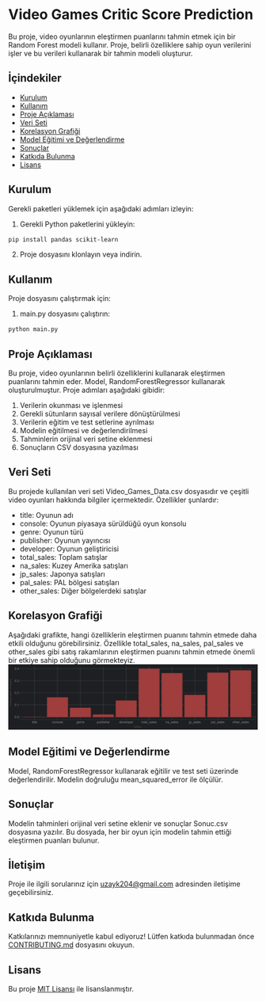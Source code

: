 # Video Games Critic Score Prediction

Bu proje, video oyunlarının eleştirmen puanlarını tahmin etmek için bir Random Forest modeli kullanır. Proje, belirli özelliklere sahip oyun verilerini işler ve bu verileri kullanarak bir tahmin modeli oluşturur.

## İçindekiler
- [Kurulum](#kurulum)
- [Kullanım](#kullanım)
- [Proje Açıklaması](#proje-açıklaması)
- [Veri Seti](#veri-seti)
- [Korelasyon Grafiği](#korelasyon-grafiği)
- [Model Eğitimi ve Değerlendirme](#model-eğitimi-ve-değerlendirme)
- [Sonuçlar](#sonuçlar)
- [Katkıda Bulunma](#katkıda-bulunma)
- [Lisans](#lisans)

## Kurulum

Gerekli paketleri yüklemek için aşağıdaki adımları izleyin:

1. Gerekli Python paketlerini yükleyin:
    
```bash
pip install pandas scikit-learn
```

2. Proje dosyasını klonlayın veya indirin.

## Kullanım

Proje dosyasını çalıştırmak için:

1. main.py dosyasını çalıştırın:
    
```bash
python main.py
```

## Proje Açıklaması

Bu proje, video oyunlarının belirli özelliklerini kullanarak eleştirmen puanlarını tahmin eder. Model, RandomForestRegressor kullanarak oluşturulmuştur. Proje adımları aşağıdaki gibidir:

1. Verilerin okunması ve işlenmesi
2. Gerekli sütunların sayısal verilere dönüştürülmesi
3. Verilerin eğitim ve test setlerine ayrılması
4. Modelin eğitilmesi ve değerlendirilmesi
5. Tahminlerin orijinal veri setine eklenmesi
6. Sonuçların CSV dosyasına yazılması

## Veri Seti

Bu projede kullanılan veri seti Video_Games_Data.csv dosyasıdır ve çeşitli video oyunları hakkında bilgiler içermektedir. Özellikler şunlardır:

- title: Oyunun adı
- console: Oyunun piyasaya sürüldüğü oyun konsolu
- genre: Oyunun türü
- publisher: Oyunun yayıncısı
- developer: Oyunun geliştiricisi
- total_sales: Toplam satışlar
- na_sales: Kuzey Amerika satışları
- jp_sales: Japonya satışları
- pal_sales: PAL bölgesi satışları
- other_sales: Diğer bölgelerdeki satışlar

## Korelasyon Grafiği
Aşağıdaki grafikte, hangi özelliklerin eleştirmen puanını tahmin etmede daha etkili olduğunu görebilirsiniz. Özellikle total_sales, na_sales, pal_sales ve other_sales gibi satış rakamlarının eleştirmen puanını tahmin etmede önemli bir etkiye sahip olduğunu görmekteyiz.
![Korelasyon Grafiği](korelasyon.png)

## Model Eğitimi ve Değerlendirme

Model, RandomForestRegressor kullanarak eğitilir ve test seti üzerinde değerlendirilir. Modelin doğruluğu mean_squared_error ile ölçülür.

## Sonuçlar

Modelin tahminleri orijinal veri setine eklenir ve sonuçlar Sonuc.csv dosyasına yazılır. Bu dosyada, her bir oyun için modelin tahmin ettiği eleştirmen puanları bulunur.

## İletişim

Proje ile ilgili sorularınız için [uzayk204@gmail.com](mailto:uzayk204@gmail.com) adresinden iletişime geçebilirsiniz.

## Katkıda Bulunma

Katkılarınızı memnuniyetle kabul ediyoruz! Lütfen katkıda bulunmadan önce [CONTRIBUTING.md](CONTRIBUTING.md) dosyasını okuyun.

## Lisans

Bu proje [MIT Lisansı](LICENSE) ile lisanslanmıştır.


